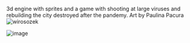 3d engine with sprites and a game with shooting at large viruses and rebuilding the city destroyed after the pandemy.
Art by Paulina Pacura
![wirosozek](https://user-images.githubusercontent.com/33597927/113122062-91052700-9213-11eb-9e86-ddcf14e6b5d3.png)

![image](https://user-images.githubusercontent.com/33597927/113145343-9a4fbd00-922e-11eb-9944-218095f85db2.png)
